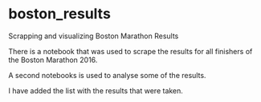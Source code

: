 # boston_results
Scrapping and visualizing Boston Marathon Results

There is a notebook that was used to scrape the results for all finishers of the Boston Marathon 2016.

A second notebooks is used to analyse some of the results.

I have added the list with the results that were taken.
